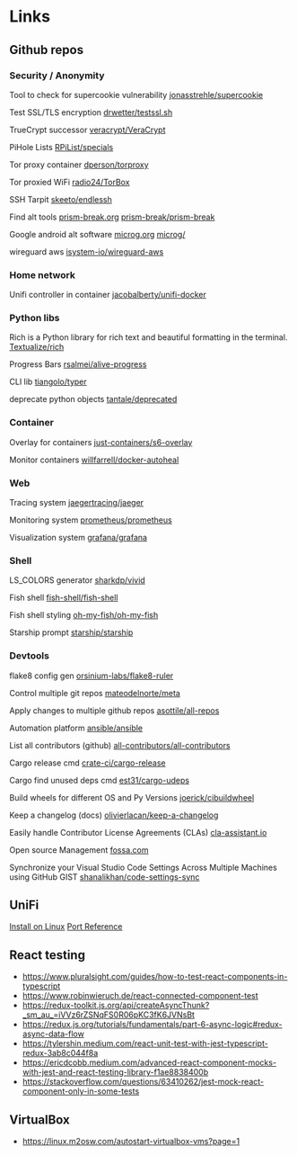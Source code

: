 # Links

## Github repos

### Security / Anonymity

Tool to check for supercookie vulnerability
[jonasstrehle/supercookie](https://github.com/jonasstrehle/supercookie)

Test SSL/TLS encryption
[drwetter/testssl.sh](https://github.com/drwetter/testssl.sh)

TrueCrypt successor
[veracrypt/VeraCrypt](https://github.com/veracrypt/VeraCrypt)

PiHole Lists
[RPiList/specials](https://github.com/RPiList/specials)

Tor proxy container
[dperson/torproxy](https://github.com/dperson/torproxy)

Tor proxied WiFi
[radio24/TorBox](https://github.com/radio24/TorBox)

SSH Tarpit
[skeeto/endlessh](https://github.com/skeeto/endlessh)

Find alt tools
[prism-break.org](https://prism-break.org/de/)
[prism-break/prism-break](https://github.com/prism-break/prism-break)

Google android alt software
[microg.org](https://microg.org/)
[microg/](https://github.com/microg)

wireguard aws
[isystem-io/wireguard-aws](https://github.com/isystem-io/wireguard-aws)


### Home network

Unifi controller in container
[jacobalberty/unifi-docker](https://github.com/jacobalberty/unifi-docker)


### Python libs

Rich is a Python library for rich text and beautiful formatting in the terminal.
[Textualize/rich](https://github.com/Textualize/rich)

Progress Bars
[rsalmei/alive-progress](https://github.com/rsalmei/alive-progress)

CLI lib
[tiangolo/typer](https://github.com/tiangolo/typer)

deprecate python objects
[tantale/deprecated](https://github.com/tantale/deprecated)


### Container

Overlay for containers
[just-containers/s6-overlay](https://github.com/just-containers/s6-overlay)

Monitor containers
[willfarrell/docker-autoheal](https://github.com/willfarrell/docker-autoheal)


### Web

Tracing system
[jaegertracing/jaeger](https://github.com/jaegertracing/jaeger)

Monitoring system
[prometheus/prometheus](https://github.com/prometheus/prometheus)

Visualization system
[grafana/grafana](https://github.com/grafana/grafana)


### Shell

LS_COLORS generator
[sharkdp/vivid](https://github.com/sharkdp/vivid)

Fish shell
[fish-shell/fish-shell](https://github.com/fish-shell/fish-shell)

Fish shell styling
[oh-my-fish/oh-my-fish](https://github.com/oh-my-fish/oh-my-fish)

Starship prompt
[starship/starship](https://github.com/starship/starship)


### Devtools

flake8 config gen
[orsinium-labs/flake8-ruler](https://github.com/orsinium-labs/flake8-ruler)

Control multiple git repos
[mateodelnorte/meta](https://github.com/mateodelnorte/meta)

Apply changes to multiple github repos
[asottile/all-repos](https://github.com/asottile/all-repos)

Automation platform
[ansible/ansible](https://github.com/ansible/ansible)

List all contributors (github)
[all-contributors/all-contributors](https://github.com/all-contributors/all-contributors)

Cargo release cmd
[crate-ci/cargo-release](https://github.com/crate-ci/cargo-release)

Cargo find unused deps cmd
[est31/cargo-udeps](https://github.com/est31/cargo-udeps)

Build wheels for different OS and Py Versions
[joerick/cibuildwheel](https://github.com/joerick/cibuildwheel)

Keep a changelog (docs)
[olivierlacan/keep-a-changelog](https://github.com/olivierlacan/keep-a-changelog)

Easily handle Contributor License Agreements (CLAs)
[cla-assistant.io](https://cla-assistant.io/)

Open source Management
[fossa.com](https://fossa.com/)

Synchronize your Visual Studio Code Settings Across Multiple Machines using GitHub GIST
[shanalikhan/code-settings-sync](https://github.com/shanalikhan/code-settings-sync)

## UniFi

[Install on Linux](https://help.ui.com/hc/en-us/articles/220066768-UniFi-How-to-Install-and-Update-via-APT-on-Debian-or-Ubuntu)
[Port Reference](https://help.ui.com/hc/en-us/articles/218506997-UniFi-Network-Required-Ports-Reference)

## React testing

- https://www.pluralsight.com/guides/how-to-test-react-components-in-typescript
- https://www.robinwieruch.de/react-connected-component-test
- https://redux-toolkit.js.org/api/createAsyncThunk?_sm_au_=iVVz6rZSNqFS0R06pKC3fK6JVNsBt
- https://redux.js.org/tutorials/fundamentals/part-6-async-logic#redux-async-data-flow
- https://tylershin.medium.com/react-unit-test-with-jest-typescript-redux-3ab8c044f8a
- https://ericdcobb.medium.com/advanced-react-component-mocks-with-jest-and-react-testing-library-f1ae8838400b
- https://stackoverflow.com/questions/63410262/jest-mock-react-component-only-in-some-tests

## VirtualBox

- https://linux.m2osw.com/autostart-virtualbox-vms?page=1
